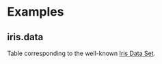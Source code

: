 
# Examples

## iris.data

Table corresponding to the well-known [Iris Data Set](https://archive.ics.uci.edu/ml/datasets/Iris).